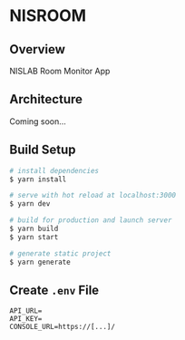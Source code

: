 # NISROOM

## Overview

NISLAB Room Monitor App

## Architecture

Coming soon...

## Build Setup

```bash
# install dependencies
$ yarn install

# serve with hot reload at localhost:3000
$ yarn dev

# build for production and launch server
$ yarn build
$ yarn start

# generate static project
$ yarn generate
```

## Create `.env` File

```.env
API_URL=
API_KEY=
CONSOLE_URL=https://[...]/
```
